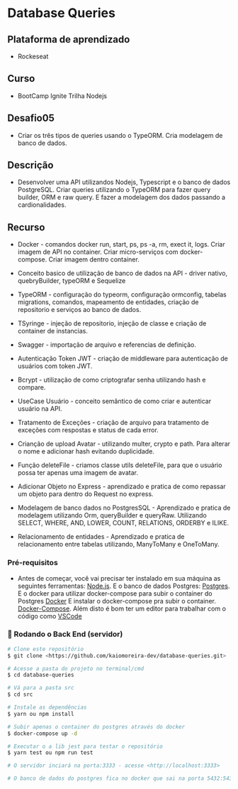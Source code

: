 # Database Queries

## Plataforma de aprendizado
* Rockeseat

## Curso
* BootCamp Ignite Trilha Nodejs

## Desafio05
* Criar os três tipos de queries usando o TypeORM. Cria modelagem de banco de dados.
  
## Descrição
* Desenvolver uma API utilizandos Nodejs, Typescript e o banco de dados PostgreSQL. Criar queries utilizando o TypeORM para fazer query builder, ORM e raw query. E fazer a modelagem dos dados passando a cardionalidades. 

## Recurso
* Docker - comandos docker run, start, ps, ps -a, rm, exect it, logs. Criar imagem de API no container. Criar micro-serviços com docker-compose. Criar imagem dentro container.

* Conceito basico de utilização de banco de dados na API - driver nativo, quebryBuilder, typeORM e Sequelize

* TypeORM - configuração do typeorm, configuração ormconfig, tabelas migrations, comandos, mapeamento de entidades, criação de repositorio e serviços ao banco de dados.

* TSyringe - injeção de repositorio, injeção de classe e criação de container de instancias.

* Swagger - importação de arquivo e referencias de definição.

* Autenticação Token JWT - criação de middleware para autenticação de usuários com token JWT.

* Bcrypt - utilização de como criptografar senha utilizando hash e compare.

* UseCase Usuário - conceito semântico de como criar e autenticar usuário na API.

* Tratamento de Exceções - criação de arquivo para tratamento de exceções com respostas e status de cada error.

* Crianção de upload Avatar - utilizando multer, crypto e path. Para alterar o nome e adicionar hash evitando duplicidade.

* Função deleteFile - criamos classe utils deleteFile, para que o usuário possa ter apenas uma imagem de avatar.

* Adicionar Objeto no Express - aprendizado e pratica de como repassar um objeto para dentro do Request no express.

* Modelagem de banco dados no PostgresSQL - Aprendizado e pratica de modelagem utilizando Orm, queryBuilder e queryRaw. Utilizando SELECT, WHERE, AND, LOWER, COUNT, RELATIONS, ORDERBY e ILIKE.

* Relacionamento de entidades - Aprendizado e pratica de relacionamento entre tabelas utilizando, ManyToMany e OneToMany.

### Pré-requisitos

* Antes de começar, você vai precisar ter instalado em sua máquina as seguintes ferramentas:
[Node.js](https://nodejs.org/en/). 
E o banco de dados Postgres:
[Postgres](https://www.postgresql.org/).
E o docker para utilizar docker-compose para subir o container do Postgres
[Docker](https://https://www.docker.com/)
E instalar o docker-compose pra subir o container.
[Docker-Compose](https://docs.docker.com/compose/install/).
Além disto é bom ter um editor para trabalhar com o código como [VSCode](https://code.visualstudio.com/)

### 🎲 Rodando o Back End (servidor)

```bash
# Clone este repositório
$ git clone <https://github.com/kaiomoreira-dev/database-queries.git>

# Acesse a pasta do projeto no terminal/cmd
$ cd database-queries

# Vá para a pasta src
$ cd src

# Instale as dependências
$ yarn ou npm install

# Subir apenas o container do postgres através do docker
$ docker-compose up -d

# Executar o a lib jest para testar o repositório
$ yarn test ou npm run test

# O servidor inciará na porta:3333 - acesse <http://localhost:3333>

# O banco de dados do postgres fica no docker que sai na porta 5432:5432
```





